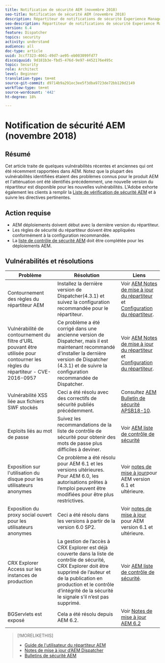 ```yaml
---
title: Notification de sécurité AEM (novembre 2018)
seo-title: Notification de sécurité AEM (novembre 2018)
description: Répartiteur de notifications de sécurité Experience Manager
seo-description: Répartiteur de notifications de sécurité Experience Manager
version: 6.4
feature: Dispatcher
topics: security
activity: understand
audience: all
doc-type: article
uuid: 3ccf7323-4061-49d7-ae95-eb003099fd77
discoiquuid: 9d181b3e-fbd5-476d-9e97-4452176e495c
topic: Security
role: Architect
level: Beginner
translation-type: tm+mt
source-git-commit: d9714b9a291ec3ee5f3dba9723de72bb120d2149
workflow-type: tm+mt
source-wordcount: '442'
ht-degree: 18%

---
```



# Notification de sécurité AEM (novembre 2018)

## Résumé

Cet article traite de quelques vulnérabilités récentes et anciennes qui ont été récemment rapportées dans AEM. Notez que la plupart des vulnérabilités identifiées étaient des problèmes connus pour le produit AEM et l&#39;atténuation ont été identifiés précédemment, une nouvelle version du répartiteur est disponible pour les nouvelles vulnérabilités. L&#39;Adobe exhorte également les clients à remplir la [Liste de vérification de sécurité AEM](https://helpx.adobe.com/fr/experience-manager/6-5/sites/administering/using/security-checklist.html) et à suivre les directives pertinentes.

## Action requise

* AEM déploiements doivent début avec la dernière version du répartiteur.
* Les règles de sécurité du répartiteur doivent être appliquées conformément à la configuration recommandée.
* La [liste de contrôle de sécurité AEM](https://helpx.adobe.com/experience-manager/6-5/sites/administering/using/security-checklist.html) doit être complétée pour les déploiements AEM.

## Vulnérabilités et résolutions

| Problème | Résolution | Liens |
|-------|------------|-------|
| Contournement des règles du répartiteur AEM | Installez la dernière version de Dispatcher(4.3.1) et suivez la configuration recommandée pour le répartiteur. | Voir [AEM Notes de mise à jour du répartiteur](https://helpx.adobe.com/experience-manager/dispatcher/release-notes.html) et [Configuration du répartiteur](https://helpx.adobe.com/fr/experience-manager/dispatcher/using/dispatcher-configuration.html). |
| Vulnérabilité de contournement du filtre d’URL pouvant être utilisée pour contourner les règles du répartiteur - CVE-2016-0957 | Ce problème a été corrigé dans une ancienne version de Dispatcher, mais il est maintenant recommandé d&#39;installer la dernière version de Dispatcher (4.3.1) et de suivre la configuration recommandée de Dispatcher. | Voir [AEM Notes de mise à jour du répartiteur](https://helpx.adobe.com/experience-manager/dispatcher/release-notes.html) et [Configuration du répartiteur](https://helpx.adobe.com/experience-manager/dispatcher/using/dispatcher-configuration.html). |
| Vulnérabilité XSS liée aux fichiers SWF stockés | Ceci a été résolu avec des correctifs de sécurité publiés précédemment. | Consultez [AEM Bulletin de sécurité APSB18-10](https://helpx.adobe.com/security/products/experience-manager/apsb18-10.html). |
| Exploits liés au mot de passe | Suivez les recommandations de la liste de contrôle de sécurité pour obtenir des mots de passe plus difficiles à deviner. | Voir [AEM liste de contrôle de sécurité](https://helpx.adobe.com/experience-manager/6-5/sites/administering/using/security-checklist.html) |
| Exposition sur l&#39;utilisation du disque pour les utilisateurs anonymes | Ce problème a été résolu pour AEM 6.1 et les versions ultérieures. Pour AEM 6.0, les autorisations prêtes à l’emploi peuvent être modifiées pour être plus restrictives. | Voir [notes de mise à jour](https://experienceleague.adobe.com/docs/experience-manager-release-information/aem-release-updates/previous-updates/aem-previous-versions.html?lang=fr#previous-updates)pour AEM version 6.1 et ultérieure. |
| Exposition du proxy social ouvert pour les utilisateurs anonymes | Ceci a été résolu dans les versions à partir de la version 6.0 SP2. | Voir [notes de mise à jour](https://helpx.adobe.com/experience-manager/aem-previous-versions.html) pour AEM version 6.1 et ultérieure. |
| CRX Explorer Access sur les instances de production | La gestion de l’accès à CRX Explorer est déjà couverte dans la liste de contrôle de sécurité, CRX Explorer doit être supprimé de l’auteur et de la publication en production et le contrôle d’intégrité de la sécurité le signale s’il n’est pas supprimé. | Voir [AEM liste de contrôle de sécurité](https://helpx.adobe.com/fr/experience-manager/6-4/sites/administering/using/security-checklist.html). |
| BGServlets est exposé | Cela a été résolu depuis AEM 6.2. | Voir [Notes de mise à jour AEM 6.2](https://helpx.adobe.com/fr/experience-manager/6-2/release-notes.html) |

>[!MORELIKETHIS]
>
>* [Guide de l&#39;utilisateur du répartiteur AEM](https://helpx.adobe.com/experience-manager/dispatcher/user-guide.html)
>* [Notes de mise à jour d’AEM Dispatcher](https://helpx.adobe.com/experience-manager/dispatcher/release-notes.html)
>* [Bulletins de sécurité AEM](https://helpx.adobe.com/security.html#experience-manager)

